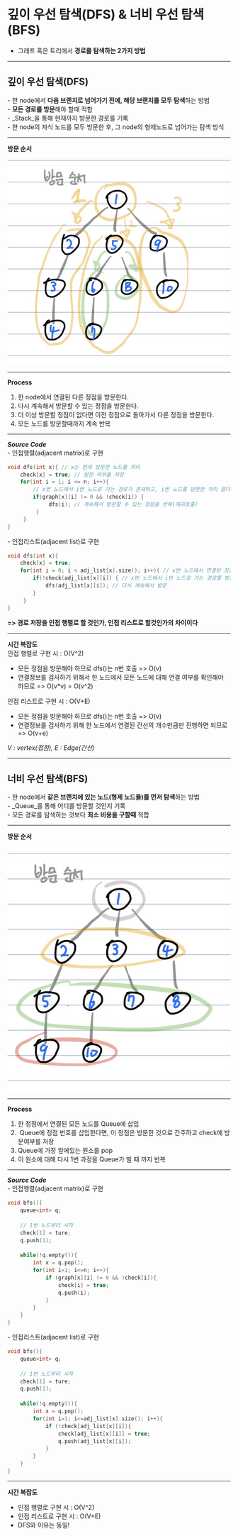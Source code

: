 # 깊이 우선 탐색(DFS) & 너비 우선 탐색(BFS)

-   그래프 혹은 트리에서 **경로를 탐색하는 2가지 방법**

---

## **깊이 우선 탐색(DFS)**

\- 한 node에서 **다음 브랜치로 넘어가기 전에, 해당 브랜치를 모두 탐색**하는 방법  
\- **모든 경로를 방문**해야 할때 적합  
\- _Stack_을 통해 현재까지 방문한 경로를 기록  
\- 한 node의 자식 노드를 모두 방문한 후, 그 node의 형제노드로 넘어가는 탐색 방식

---

**방문 순서**

![DFS](./images/DFS.jpg)

---

**Process**

1.  한 node에서 연결된 다른 정점을 방문한다.
2.  다시 계속해서 방문할 수 있는 정점을 방문한다.
3.  더 이상 방문할 정점이 없다면 이전 정점으로 돌아가서 다른 정점을 방문한다.
4.  모든 노드를 방문할때까지 계속 반복

---

**_Source Code_**  
\- 인접행렬(adjacent matrix)로 구현

```c
void dfs(int x){ // x는 현재 방문한 노드를 의미 
    check[x] = true; // 방문 여부를 저장 
    for(int i = 1; i <= n; i++){ 
        // x번 노드에서 i번 노드로 가는 경로가 존재하고, i번 노드를 방문한 적이 없다면
        if(graph[x][i] != 0 && !check[i]) { 
             dfs(i); // 계속해서 방문할 수 있는 정점을 반복(재귀호출) 
         } 
     } 
}
```

\- 인접리스트(adjacent list)로 구현

```c
void dfs(int x){
    check[x] = true;
    for(int i = 0; i < adj_list[x].size(); i++){ // x번 노드에서 연결된 정점의 개수만큼
        if(!check(adj_list[x][i]) { // x번 노드에서 i번 노드로 가는 경로를 방문하지 않았다면
            dfs(adj_list[x][i]); // 다시 계속해서 방문
        }
     }
}
```

**\=> 경로 저장을 인접 행렬로 할 것인가, 인접 리스트로 할것인가의 차이이다**

---

**시간 복잡도**  
인접 행렬로 구현 시 : O(V^2)

-   모든 정점을 방문해야 하므로 dfs()는 n번 호출 => O(v)
-   연결정보를 검사하기 위해서 한 노드에서 모든 노드에 대해 연결 여부를 확인해야 하므로 => O(v\*v) = O(v^2)

인접 리스트로 구현 시 : O(V+E)

-   모든 정점을 방문해야 하므로 dfs()는 n번 호출 => O(v)
-   연결정보를 검사하기 위해 한 노드에서 연결된 간선의 개수만큼만 진행하면 되므로 => O(v+e)

_V : vertex(접점), E : Edge(간선)_

---

## **너비 우선 탐색(BFS)**

\- 한 node에서 **같은 브랜치에 있는 노드(형제 노드들)를 먼저 탐색**하는 방법  
\- _Queue_를 통해 어디를 방문할 것인지 기록  
\- 모든 경로를 탐색하는 것보다 **최소 비용을 구할때** 적합

---

**방문 순서**

![BFS](./images/BFS.jpg)

---

**Process**

1.  한 정점에서 연결된 모든 노드를 Queue에 삽입
2.   Queue에 정점 번호를 삽입한다면, 이 정점은 방문한 것으로 간주하고 check에 방문여부를 저장
3.  Queue에 가장 앞에있는 원소를 pop
4.  이 원소에 대해 다시 1번 과정을 Queue가 빌 때 까지 반복

---

**_Source Code_**  
\- 인접행렬(adjacent matrix)로 구현

```c
void bfs(){
	queue<int> q;
    
    // 1번 노드부터 시작
    check[1] = ture;
    q.push(1);
    
    while(!q.empty()){
    	int x = q.pop();
        for(int i=1; i<=n; i++){
        	if (graph[x][i] != 0 && !check[i]){
            	check[i] = true;
                q.push(i);
            }
        }
    }
}
```

\- 인접리스트(adjacent list)로 구현

```c
void bfs(){
	queue<int> q;
    
    // 1번 노드부터 시작
    check[1] = ture;
    q.push(1);
    
    while(!q.empty()){
    	int x = q.pop();
        for(int i=1; i<=adj_list[x].size(); i++){
        	if (!check[adj_list[x][i]){
            	check[adj_list[x][i]] = true;
                q.push(adj_list[x][i]);
            }
        }
    }
}
```

---

**시간 복잡도**

-   인접 행렬로 구현 시 : O(V^2)
-   인접 리스트로 구현 시 : O(V+E)
-   DFS와 이유는 동일!
